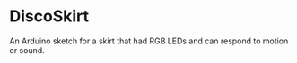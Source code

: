 DiscoSkirt
==========

An Arduino sketch for a skirt that had RGB LEDs and can respond to motion or sound.
